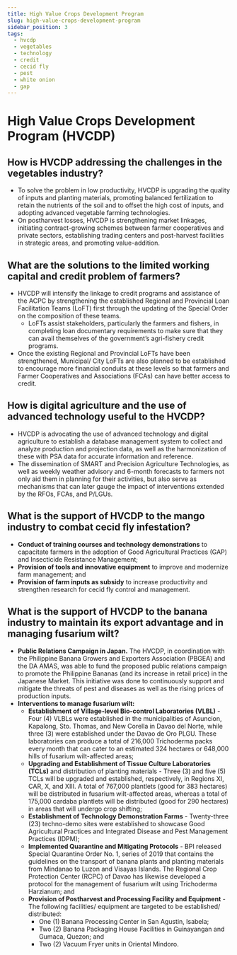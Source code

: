 ```yaml
---
title: High Value Crops Development Program
slug: high-value-crops-development-program
sidebar_position: 3
tags:
  - hvcdp
  - vegetables
  - technology
  - credit
  - cecid fly
  - pest
  - white onion
  - gap
---
```


# High Value Crops Development Program (HVCDP)

## How is HVCDP addressing the challenges in the vegetables industry?

- To solve the problem in low productivity, HVCDP is upgrading the quality of inputs and planting materials, promoting balanced fertilization to retain the nutrients of the soil and to offset the high cost of inputs, and adopting advanced vegetable farming technologies. 
- On postharvest losses, HVCDP is strengthening market linkages, initiating contract-growing schemes between farmer cooperatives and private sectors, establishing trading centers and post-harvest facilities in strategic areas, and promoting value-addition.

## What are the solutions to the limited working capital and credit problem of farmers? 
- HVCDP will intensify the linkage to credit programs and assistance of the ACPC by strengthening the established Regional and Provincial Loan Facilitation Teams (LoFT) first through the updating of the Special Order on the composition of these teams.
  - LoFTs assist stakeholders, particularly the farmers and fishers, in completing loan documentary requirements to make sure that they can avail themselves of the government’s agri-fishery credit programs.
- Once the existing Regional and Provincial LoFTs have been strengthened, Municipal/ City LoFTs are also planned to be established to encourage more financial conduits at these levels so that farmers and Farmer Cooperatives and Associations (FCAs) can have better access to credit.

## How is digital agriculture and the use of advanced technology useful to the HVCDP? 

- HVCDP is advocating the use of advanced technology and digital agriculture to establish a database management system to collect and analyze production and projection data, as well as the harmonization of these with PSA data for accurate information and reference. 
- The dissemination of SMART and Precision Agriculture Technologies, as well as weekly weather advisory and 6-month forecasts to farmers not only aid them in planning for their activities, but also serve as mechanisms that can later gauge the  impact of interventions extended by the RFOs, FCAs, and P/LGUs.

## What is the support of HVCDP to the mango industry to combat cecid fly infestation?
- **Conduct of training courses and technology demonstrations** to capacitate farmers in the adoption of Good Agricultural Practices (GAP) and Insecticide Resistance Management;
- **Provision of tools and innovative equipment** to improve and modernize farm management; and
- **Provision of farm inputs as subsidy** to increase productivity and strengthen research for cecid fly control and management.

## What is the support of HVCDP to the banana industry to maintain its export advantage and in managing fusarium wilt?

- **Public Relations Campaign in Japan.** The HVCDP, in coordination with the Philippine Banana Growers and Exporters Association (PBGEA) and the DA AMAS, was able to fund the proposed public relations campaign to promote the Philippine Bananas (and its increase in retail price) in the Japanese Market. This initiative was done to continuously support and mitigate the threats of pest and diseases as well as the rising prices of production inputs. 
- **Interventions to manage fusarium wilt:**
  - **Establishment of Village-level Bio-control Laboratories (VLBL)** - Four (4) VLBLs were established in the municipalities of Asuncion, Kapalong, Sto. Thomas, and New Corella in Davao del Norte, while three (3) were established under the Davao de Oro PLGU. These laboratories can produce a total of 216,000 Trichoderma packs every month that can cater to an estimated 324 hectares or 648,000 hills of fusarium wilt-affected areas;
  - **Upgrading and Establishment of Tissue Culture Laboratories (TCLs)** and distribution of planting materials - Three (3) and five (5) TCLs will be upgraded and established, respectively, in Regions XI, CAR, X, and XIII. A total of 767,000 plantlets (good for 383 hectares) will be distributed in fusarium wilt-affected areas, whereas a total of 175,000 cardaba plantlets will be distributed (good for 290 hectares) in areas that will undergo crop shifting;
  - **Establishment of Technology Demonstration Farms** - Twenty-three (23) techno-demo sites were established to showcase Good Agricultural Practices and Integrated Disease and Pest Management Practices (IDPM);
  - **Implemented Quarantine and Mitigating Protocols** - BPI released Special Quarantine Order No. 1, series of 2019 that contains the guidelines on the transport of banana plants and planting materials from Mindanao to Luzon and Visayas Islands. The Regional Crop Protection Center (RCPC) of Davao has likewise developed a protocol for the management of fusarium wilt using Trichoderma Harzianum; and
  - **Provision of Postharvest and Processing Facility and Equipment** - The following facilities/ equipment are targeted to be established/ distributed:
    - One (1) Banana Processing Center in San Agustin, Isabela;
    - Two (2) Banana Packaging House Facilities in Guinayangan and Gumaca, Quezon; and
    - Two (2) Vacuum Fryer units in Oriental Mindoro.

